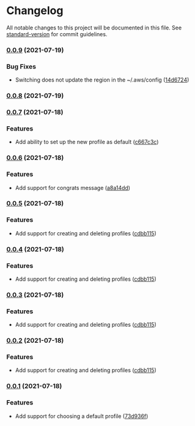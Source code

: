 # Changelog

All notable changes to this project will be documented in this file. See [standard-version](https://github.com/conventional-changelog/standard-version) for commit guidelines.

### [0.0.9](https://github.com/nicolasdao/switch-profile/compare/v0.0.8...v0.0.9) (2021-07-19)


### Bug Fixes

* Switching does not update the region in the ~/.aws/config ([14d6724](https://github.com/nicolasdao/switch-profile/commit/14d672429d81e3c421273d1e090fa4d444a09b5b))

### [0.0.8](https://github.com/nicolasdao/switch-profile/compare/v0.0.7...v0.0.8) (2021-07-19)

### [0.0.7](https://github.com/nicolasdao/switch-profile/compare/v0.0.6...v0.0.7) (2021-07-18)


### Features

* Add ability to set up the new profile as default ([c667c3c](https://github.com/nicolasdao/switch-profile/commit/c667c3c29db2b43c86c083da36b67d6c27c737f8))

### [0.0.6](https://github.com/nicolasdao/switch-profile/compare/v0.0.5...v0.0.6) (2021-07-18)


### Features

* Add support for congrats message ([a8a14dd](https://github.com/nicolasdao/switch-profile/commit/a8a14ddb4536c3fe6a153716f605796e436626bb))

### [0.0.5](https://github.com/nicolasdao/switch-profile/compare/v0.0.1...v0.0.5) (2021-07-18)


### Features

* Add support for creating and deleting profiles ([cdbb115](https://github.com/nicolasdao/switch-profile/commit/cdbb115386536ce1d38d4de13d71b0e8dc1e4c68))

### [0.0.4](https://github.com/nicolasdao/switch-profile/compare/v0.0.1...v0.0.4) (2021-07-18)


### Features

* Add support for creating and deleting profiles ([cdbb115](https://github.com/nicolasdao/switch-profile/commit/cdbb115386536ce1d38d4de13d71b0e8dc1e4c68))

### [0.0.3](https://github.com/nicolasdao/switch-profile/compare/v0.0.1...v0.0.3) (2021-07-18)


### Features

* Add support for creating and deleting profiles ([cdbb115](https://github.com/nicolasdao/switch-profile/commit/cdbb115386536ce1d38d4de13d71b0e8dc1e4c68))

### [0.0.2](https://github.com/nicolasdao/switch-profile/compare/v0.0.1...v0.0.2) (2021-07-18)


### Features

* Add support for creating and deleting profiles ([cdbb115](https://github.com/nicolasdao/switch-profile/commit/cdbb115386536ce1d38d4de13d71b0e8dc1e4c68))

### [0.0.1](https://github.com/nicolasdao/switch-profile/compare/v0.0.4...v0.0.1) (2021-07-18)


### Features

* Add support for choosing a default profile ([73d936f](https://github.com/nicolasdao/switch-profile/commit/73d936fa95d5240dbbeb12e3f640e7436f1cc76f))
